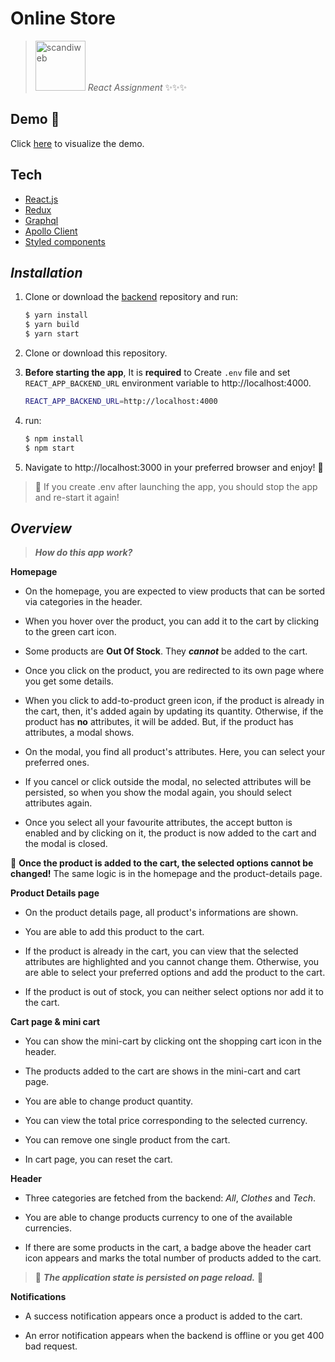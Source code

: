 # Online Store

> <img src="https://media.cdn.teamtailor.com/images/s3/teamtailor-production/logotype-v1/image_uploads/bdfccb87-9d38-4234-be31-e3d209b9516b/original.png" alt="scandiweb" width="80" /> _React Assignment_ ✨✨✨

## Demo 🚀

Click [here](https://scandiweb-online-estore.herokuapp.com) to visualize the demo.

## Tech

- [React.js](https://fr.reactjs.org/)
- [Redux](https://redux.js.org/)
- [Graphql](https://graphql.org/)
- [Apollo Client](https://www.apollographql.com/docs/react/)
- [Styled components](https://styled-components.com/)

## _Installation_

1. Clone or download the [backend](https://github.com/mohamedTaiebBsf/junior-react-endpoint) repository and run:

   ```sh
   $ yarn install
   $ yarn build
   $ yarn start
   ```

2. Clone or download this repository.

3. **Before starting the app**, It is **required** to Create `.env` file and set `REACT_APP_BACKEND_URL` environment variable to http://localhost:4000.

   ```sh
   REACT_APP_BACKEND_URL=http://localhost:4000
   ```

4. run:

   ```sh
   $ npm install
   $ npm start
   ```

5. Navigate to http://localhost:3000 in
   your preferred browser and enjoy! 👋

> 👀 If you create .env after launching the app, you should stop the app and re-start it again!

## _Overview_

> _**How do this app work?**_

**Homepage**

- On the homepage, you are expected to view products that can be sorted via categories in the header.

- When you hover over the product, you can add it to the cart by clicking to the green cart icon.

- Some products are **Out Of Stock**. They _**cannot**_ be added to the cart.

- Once you click on the product, you are redirected to its own page where you get some details.

- When you click to add-to-product green icon, if the product is already in the cart, then, it's added again by updating its quantity. Otherwise, if the product has **no** attributes, it will be added. But, if the product has attributes, a modal shows.

- On the modal, you find all product's attributes. Here, you can select your preferred ones.

- If you cancel or click outside the modal, no selected attributes will be persisted, so when you show the modal again, you should select attributes again.

- Once you select all your favourite attributes, the accept button is enabled and by clicking on it, the product is now added to the cart and the modal is closed.

👀 **Once the product is added to the cart, the selected options cannot be changed!** The same logic is in the homepage and the product-details page.

**Product Details page**

- On the product details page, all product's informations are shown.

- You are able to add this product to the cart.

- If the product is already in the cart, you can view that the selected attributes are highlighted and you cannot change them. Otherwise, you are able to select your preferred options and add the product to the cart.

- If the product is out of stock, you can neither select options nor add it to the cart.

**Cart page & mini cart**

- You can show the mini-cart by clicking ont the shopping cart icon in the header.

- The products added to the cart are shows in the mini-cart and cart page.

- You are able to change product quantity.

- You can view the total price corresponding to the selected currency.

- You can remove one single product from the cart.

- In cart page, you can reset the cart.

**Header**

- Three categories are fetched from the backend: _All_, _Clothes_ and _Tech_.

- You are able to change products currency to one of the available currencies.

- If there are some products in the cart, a badge above the header cart icon appears and marks the total number of products added to the cart.

> 👀 **_The application state is persisted on page reload._** 👋

**Notifications**

- A success notification appears once a product is added to the cart.

- An error notification appears when the backend is offline or you get 400 bad request.
